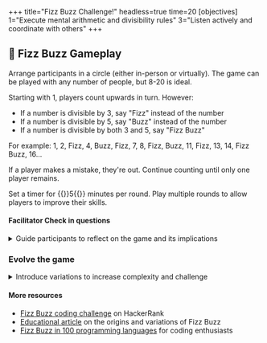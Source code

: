 +++
title="Fizz Buzz Challenge!"
headless=true
time=20
[objectives]
1="Execute mental arithmetic and divisibility rules"
3="Listen actively and coordinate with others"
+++

## 🔢 Fizz Buzz Gameplay

Arrange participants in a circle (either in-person or virtually). The game can be played with any number of people, but 8-20 is ideal.

Starting with 1, players count upwards in turn. However:

- If a number is divisible by 3, say "Fizz" instead of the number
- If a number is divisible by 5, say "Buzz" instead of the number
- If a number is divisible by both 3 and 5, say "Fizz Buzz"

For example: 1, 2, Fizz, 4, Buzz, Fizz, 7, 8, Fizz, Buzz, 11, Fizz, 13, 14, Fizz Buzz, 16...

If a player makes a mistake, they're out. Continue counting until only one player remains.

Set a timer for {{<timer>}}5{{</timer>}} minutes per round. Play multiple rounds to allow players to improve their skills.

#### Facilitator Check in questions

<details><summary>Guide participants to reflect on the game and its implications</summary>

- What strategies did you use to keep track of the numbers?
- How did the pressure of quick responses affect your thinking?
- Did you find yourself anticipating your turn? How many numbers ahead?
- How does this game relate to problem-solving in programming?
- What was most challenging: remembering the rules, doing the math, or staying focused?
- How did the group's energy change as the numbers got higher?
- Can you think of any real-world scenarios where this kind of quick pattern recognition would be useful?

</details>

### Evolve the game

<details><summary>Introduce variations to increase complexity and challenge</summary>

- Round 2: Add "Fuzz" for numbers divisible by 7
- Round 3: Replace "Fizz" with a clap, "Buzz" with a snap, and "Fizz Buzz" with a stomp
- Round 4: Count backwards from 100, applying the same rules
- Round 5: Allow players to create one new rule at the start of the round (e.g., "Bazz" for numbers ending in 2)

</details>

#### More resources

- [Fizz Buzz coding challenge](https://www.hackerrank.com/challenges/fizzbuzz/problem) on HackerRank
- [Educational article](https://en.wikipedia.org/wiki/Fizz_buzz) on the origins and variations of Fizz Buzz
- [Fizz Buzz in 100 programming languages](https://rosettacode.org/wiki/FizzBuzz) for coding enthusiasts
